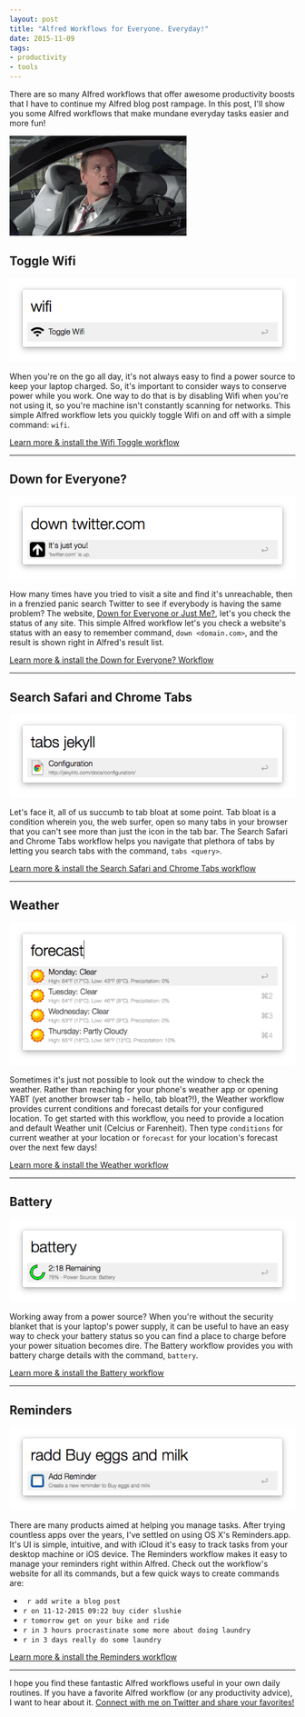 ```yaml
---
layout: post
title: "Alfred Workflows for Everyone. Everyday!"
date: 2015-11-09
tags:
- productivity
- tools
---
```


There are so many Alfred workflows that offer awesome productivity boosts that I have to continue my Alfred blog post rampage. In this post, I'll show you some Alfred workflows that make mundane everyday tasks easier and more fun!

![Thumbs up from Neil Patrick Harris](/images/gifs/neil-patrick-harris-thumbs-up.gif)

## Toggle Wifi

![Alfred Workflow - Toggle Wifi](/images/blog/alfred/alfred-workflow-toggle-wifi.png)

When you're on the go all day, it's not always easy to find a power source to keep your laptop charged. So, it's important to consider ways to conserve power while you work. One way to do that is by disabling Wifi when you're not using it, so you're machine isn't constantly scanning for networks. This simple Alfred workflow lets you quickly toggle Wifi on and off with a simple command: ```wifi```.

[Learn more & install the Wifi Toggle workflow](http://www.packal.org/workflow/toggle-wifi)

-------------------------------------------------------------------------------

## Down for Everyone?

![Alfred Workflow - Down for Everyone?](/images/blog/alfred/alfred-workflow-down.png)

How many times have you tried to visit a site and find it's unreachable, then in a frenzied panic search Twitter to see if everybody is having the same problem? The website, [Down for Everyone or Just Me?](http://www.isup.me/), let's you check the status of any site. This simple Alfred workflow let's you check a website's status with an easy to remember command, ```down <domain.com>```, and the result is shown right in Alfred's result list.  

[Learn more & install the Down for Everyone? Workflow](http://www.packal.org/workflow/down-everyone)

-------------------------------------------------------------------------------

## Search Safari and Chrome Tabs

![Alfred Workflow - Search Safari and Chrome Tabs](/images/blog/alfred/alfred-workflow-search-safari-chrome.png)

Let's face it, all of us succumb to tab bloat at some point. Tab bloat is a condition wherein you, the web surfer, open so many tabs in your browser that you can't see more than just the icon in the tab bar. The Search Safari and Chrome Tabs workflow helps you navigate that plethora of tabs by letting you search tabs with the command, ```tabs <query>```.

[Learn more & install the Search Safari and Chrome Tabs workflow](http://www.packal.org/workflow/search-safari-and-chrome-tabs)

-------------------------------------------------------------------------------

## Weather

![Alfred Workflow - Weather Forecast](/images/blog/alfred/alfred-workflow-weather.png)

Sometimes it's just not possible to look out the window to check the weather. Rather than reaching for your phone's weather app or opening YABT (yet another browser tab - hello, tab bloat?!), the Weather workflow provides current conditions and forecast details for your configured location. To get started with this workflow, you need to provide a location and default Weather unit (Celcius or Farenheit). Then type ```conditions``` for current weather at your location or ```forecast``` for your location's forecast over the next few days!

[Learn more & install the Weather workflow](http://dferg.us/weather-for-alfred-2/)

-------------------------------------------------------------------------------

## Battery

![Alfred Workflow - Battery](/images/blog/alfred/alfred-workflow-battery.png)

Working away from a power source? When you're without the security blanket that is your laptop's power supply, it can be useful to have an easy way to check your battery status so you can find a place to charge before your power situation becomes dire. The Battery workflow provides you with battery charge details with the command, ```battery```.

[Learn more & install the Battery workflow](http://www.packal.org/workflow/battery)

-------------------------------------------------------------------------------

## Reminders

![Alfred Workflow - Reminders](/images/blog/alfred/alfred-workflow-reminders.png)

There are many products aimed at helping you manage tasks. After trying countless apps over the years, I've settled on using OS X's Reminders.app. It's UI is simple, intuitive, and with iCloud it's easy to track tasks from your desktop machine or iOS device. The Reminders workflow makes it easy to manage your reminders right within Alfred. Check out the workflow's website for all its commands, but a few quick ways to create commands are:

* ``` r add write a blog post```
* ```r on 11-12-2015 09:22 buy cider slushie```
* ```r tomorrow get on your bike and ride```
* ```r in 3 hours procrastinate some more about doing laundry```
* ```r in 3 days really do some laundry```

[Learn more & install the Reminders workflow](https://github.com/surrealroad/alfred-reminders)

-------------------------------------------------------------------------------

I hope you find these fantastic Alfred workflows useful in your own daily routines. If you have a favorite Alfred workflow (or any productivity advice), I want to hear about it. [Connect with me on Twitter and share your favorites!](http://twitter.com/ursooperduper)
